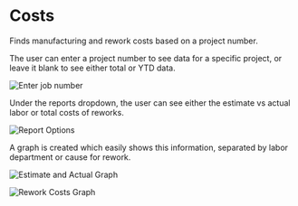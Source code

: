 # Costs
Finds manufacturing and rework costs based on a project number.

The user can enter a project number to see data for a specific project, or leave it blank to see either total or YTD data.

![Enter job number](https://i.imgur.com/e3Mh99p.png)

Under the reports dropdown, the user can see either the estimate vs actual labor or total costs of reworks.

![Report Options](https://i.imgur.com/REsWPXC.png)

A graph is created which easily shows this information, separated by labor department or cause for rework.

![Estimate and Actual Graph](https://i.imgur.com/xHeVVSG.png)

![Rework Costs Graph](https://i.imgur.com/edX140K.png)
